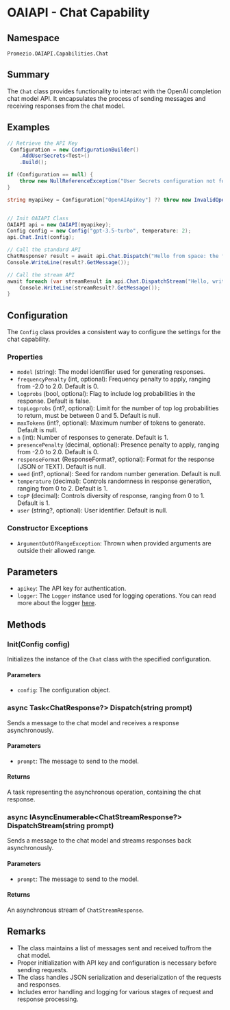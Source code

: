 # OAIAPI - Chat Capability

## Namespace
`Promezio.OAIAPI.Capabilities.Chat`

## Summary
The `Chat` class provides functionality to interact with the OpenAI completion chat model API. It encapsulates the process of sending messages and receiving responses from the chat model.

## Examples

```csharp
// Retrieve the API Key
 Configuration = new ConfigurationBuilder()
    .AddUserSecrets<Test>()
    .Build();

if (Configuration == null) {
    throw new NullReferenceException("User Secrets configuration not found."); 
}

string myapikey = Configuration["OpenAIApiKey"] ?? throw new InvalidOperationException("API Key not found");


// Init OAIAPI Class
OAIAPI api = new OAIAPI(myapikey);
Config config = new Config("gpt-3.5-turbo", temperature: 2);
api.Chat.Init(config);

// Call the standard API
ChatResponse? result = await api.Chat.Dispatch("Hello from space: the final frontier.");
Console.WriteLine(result?.GetMessage());

// Call the stream API
await foreach (var streamResult in api.Chat.DispatchStream("Hello, write numbers from 1 to 10.")) {
    Console.WriteLine(streamResult?.GetMessage());
}
```

## Configuration

The `Config` class provides a consistent way to configure the settings for the chat capability.

### Properties
- `model` (string): The model identifier used for generating responses.
- `frequencyPenalty` (int, optional): Frequency penalty to apply, ranging from -2.0 to 2.0. Default is 0.
- `logprobs` (bool, optional): Flag to include log probabilities in the response. Default is false.
- `topLogprobs` (int?, optional): Limit for the number of top log probabilities to return, must be between 0 and 5. Default is null.
- `maxTokens` (int?, optional): Maximum number of tokens to generate. Default is null.
- `n` (int): Number of responses to generate. Default is 1.
- `presencePenalty` (decimal, optional): Presence penalty to apply, ranging from -2.0 to 2.0. Default is 0.
- `responseFormat` (ResponseFormat?, optional): Format for the response (JSON or TEXT). Default is null.
- `seed` (int?, optional): Seed for random number generation. Default is null.
- `temperature` (decimal): Controls randomness in response generation, ranging from 0 to 2. Default is 1.
- `topP` (decimal): Controls diversity of response, ranging from 0 to 1. Default is 1.
- `user` (string?, optional): User identifier. Default is null.

### Constructor Exceptions
- `ArgumentOutOfRangeException`: Thrown when provided arguments are outside their allowed range.

## Parameters
- `apikey`: The API key for authentication.
- `logger`: The `Logger` instance used for logging operations. You can read more about the logger [here](Logger.md).

## Methods

### Init(Config config)
Initializes the instance of the `Chat` class with the specified configuration.

#### Parameters
- `config`: The configuration object.

### async Task<ChatResponse?> Dispatch(string prompt)
Sends a message to the chat model and receives a response asynchronously.

#### Parameters
- `prompt`: The message to send to the model.

#### Returns
A task representing the asynchronous operation, containing the chat response.

### async IAsyncEnumerable<ChatStreamResponse?> DispatchStream(string prompt)
Sends a message to the chat model and streams responses back asynchronously.

#### Parameters
- `prompt`: The message to send to the model.

#### Returns
An asynchronous stream of `ChatStreamResponse`.

## Remarks
- The class maintains a list of messages sent and received to/from the chat model.
- Proper initialization with API key and configuration is necessary before sending requests.
- The class handles JSON serialization and deserialization of the requests and responses.
- Includes error handling and logging for various stages of request and response processing.

